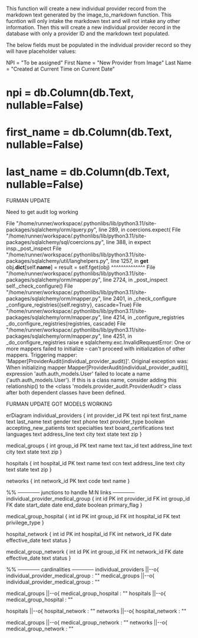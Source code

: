 
This function will create a new individual provider record from the markdown text generated by the image_to_markdown function. This fucntion will only intake the markdown text and will not intake any other information.  Then this will create a new individual provider record in the database with only a provider ID and the markdown text populated.  

The below fields must be populated in the individual provider record so they will have placeholder values:

NPI = "To be assigned"
First Name = "New Provider from Image"
Last Name = "Created at Current Time on Current Date"

# npi = db.Column(db.Text, nullable=False)
# first_name = db.Column(db.Text, nullable=False)
# last_name = db.Column(db.Text, nullable=False)

FURMAN UPDATE

Need to get audit log working

  File "/home/runner/workspace/.pythonlibs/lib/python3.11/site-packages/sqlalchemy/orm/query.py", line 289, in <listcomp>
    coercions.expect(
  File "/home/runner/workspace/.pythonlibs/lib/python3.11/site-packages/sqlalchemy/sql/coercions.py", line 388, in expect
    insp._post_inspect
  File "/home/runner/workspace/.pythonlibs/lib/python3.11/site-packages/sqlalchemy/util/langhelpers.py", line 1257, in __get__
    obj.__dict__[self.__name__] = result = self.fget(obj)
                                           ^^^^^^^^^^^^^^
  File "/home/runner/workspace/.pythonlibs/lib/python3.11/site-packages/sqlalchemy/orm/mapper.py", line 2724, in _post_inspect
    self._check_configure()
  File "/home/runner/workspace/.pythonlibs/lib/python3.11/site-packages/sqlalchemy/orm/mapper.py", line 2401, in _check_configure
    _configure_registries({self.registry}, cascade=True)
  File "/home/runner/workspace/.pythonlibs/lib/python3.11/site-packages/sqlalchemy/orm/mapper.py", line 4214, in _configure_registries
    _do_configure_registries(registries, cascade)
  File "/home/runner/workspace/.pythonlibs/lib/python3.11/site-packages/sqlalchemy/orm/mapper.py", line 4251, in _do_configure_registries
    raise e
sqlalchemy.exc.InvalidRequestError: One or more mappers failed to initialize - can't proceed with initialization of other mappers. Triggering mapper: 'Mapper[ProviderAudit(individual_provider_audit)]'. Original exception was: When initializing mapper Mapper[ProviderAudit(individual_provider_audit)], expression 'auth.auth_models.User' failed to locate a name ('auth.auth_models.User'). If this is a class name, consider adding this relationship() to the <class 'models.provider_audit.ProviderAudit'> class after both dependent classes have been defined.

FURMAN UPDATE GOT MODELS WORKING

erDiagram
individual_providers {
    int    provider_id PK
    text   npi
    text   first_name
    text   last_name
    text   gender
    text   phone
    text   provider_type
    boolean accepting_new_patients
    text   specialties
    text   board_certifications
    text   languages
    text   address_line
    text   city
    text   state
    text   zip
}

medical_groups {
    int    group_id PK
    text   name
    text   tax_id
    text   address_line
    text   city
    text   state
    text   zip
}

hospitals {
    int    hospital_id PK
    text   name
    text   ccn
    text   address_line
    text   city
    text   state
    text   zip
}

networks {
    int    network_id PK
    text   code
    text   name
}

%% ────── junctions to handle M:N links ──────
individual_provider_medical_group {
    int    id PK
    int    provider_id FK
    int    group_id    FK
    date   start_date
    date   end_date
    boolean primary_flag
}

medical_group_hospital {
    int    id PK
    int    group_id    FK
    int    hospital_id FK
    text   privilege_type
}

hospital_network {
    int    id PK
    int    hospital_id FK
    int    network_id  FK
    date   effective_date
    text   status
}

medical_group_network {
    int    id PK
    int    group_id   FK
    int    network_id FK
    date   effective_date
    text   status
}

%% ────── cardinalities ──────
individual_providers ||--o{ individual_provider_medical_group : ""
medical_groups       ||--o{ individual_provider_medical_group : ""

medical_groups ||--o{ medical_group_hospital : ""
hospitals      ||--o{ medical_group_hospital : ""

hospitals ||--o{ hospital_network : ""
networks  ||--o{ hospital_network : ""

medical_groups ||--o{ medical_group_network : ""
networks       ||--o{ medical_group_network : ""
